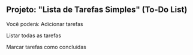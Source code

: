## Projeto: "Lista de Tarefas Simples" (To-Do List)

Você poderá:
Adicionar tarefas


Listar todas as tarefas


Marcar tarefas como concluídas
